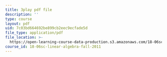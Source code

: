 ```yaml
---
title: 3play pdf file
description: ''
type: course
layout: pdf
uid: 7c03bd664692be899cb2eec9ecfade5d
file_type: application/pdf
file_location: >-
  https://open-learning-course-data-production.s3.amazonaws.com/18-06sc-linear-algebra-fall-2011/7c03bd664692be899cb2eec9ecfade5d_KUuxdk_V7To.pdf
course_id: 18-06sc-linear-algebra-fall-2011
---
```


